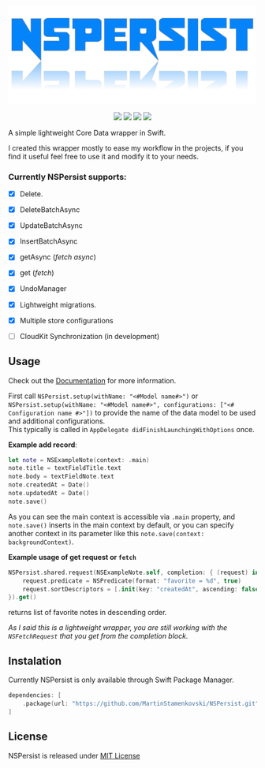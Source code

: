 <p align="center">
 <img width="600" src="https://github.com/MartinStamenkovski/NSPersist/blob/master/logo.png">
</p>

<p align="center">
  <img src="https://img.shields.io/github/workflow/status/MartinStamenkovski/NSPersist/NSPersistTest">
  <img src="https://img.shields.io/badge/platform-ios%20%7C%20osx%20%7C%20watchos%20%7C%20tvos-blue">
  <img src="https://img.shields.io/github/languages/top/MartinStamenkovski/NSPersist?color=orange">
  <img src="https://img.shields.io/github/last-commit/MartinStamenkovski/NSPersist">
</p>
A simple lightweight Core Data wrapper in Swift.

I created this wrapper mostly to ease my workflow in the projects, if you find it useful feel free to use it and modify it to your needs.

### Currently NSPersist supports:
- [x] Delete. 
- [x] DeleteBatchAsync
- [x] UpdateBatchAsync
- [x] InsertBatchAsync
- [x] getAsync (*fetch async*)
- [x] get (*fetch*)
- [x] UndoManager
- [x] Lightweight migrations.
- [x] Multiple store configurations
- [ ] CloudKit Synchronization (in development)


## Usage

Check out the [Documentation](https://martinstamenkovski.github.io/NSPersist/) for more information.

First call `NSPersist.setup(withName: "<#Model name#>")` or `NSPersist.setup(withName: "<#Model name#>", configurations: ["<# Configuration name #>"])` to provide the name of the data model to be used and additional configurations.  
This typically is called in `AppDelegate didFinishLaunchingWithOptions` once.

**Example add record**:

```swift
let note = NSExampleNote(context: .main)
note.title = textFieldTitle.text
note.body = textFieldNote.text
note.createdAt = Date()
note.updatedAt = Date()
note.save()
```
As you can see the main context is accessible via `.main` property, and `note.save()` inserts in the main context by default,  or you can specify another context in its parameter like this `note.save(context: backgroundContext)`.  

**Example usage of get request or `fetch`**
```swift
NSPersist.shared.request(NSExampleNote.self, completion: { (request) in
    request.predicate = NSPredicate(format: "favorite = %d", true)
    request.sortDescriptors = [.init(key: "createdAt", ascending: false)]
}).get()
```
returns list of favorite notes in descending order.

*As I said this is a lightweight wrapper, you are still working with the `NSFetchRequest` that you get from the completion block.*

## Instalation
Currently NSPersist is only available through Swift Package Manager.

```swift
dependencies: [
    .package(url: "https://github.com/MartinStamenkovski/NSPersist.git", from: "0.0.2")
]
```
## License
NSPersist is released under [MIT License](https://github.com/MartinStamenkovski/NSPersist/blob/master/LICENSE)
